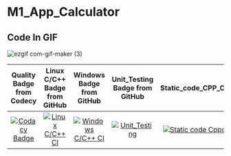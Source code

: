 # M1_App_Calculator 

## Code In GIF                 
![ezgif com-gif-maker (3)](https://user-images.githubusercontent.com/80145154/143379745-7f67ff34-bef8-48f5-9d21-cab3991595e8.gif)

|Quality Badge from Codecy|Linux C/C++ Badge from GitHub|Windows Badge from GitHub| Unit_Testing Badge from GitHub| Static_code_CPP_CHECK|
|:--:|:--:|:--:|:--:|:--:|
|[![Codacy Badge](https://app.codacy.com/project/badge/Grade/aa21699b0daa42cfb64888bd14b46f6e)](https://www.codacy.com/gh/shaileshms18/M1_App_Calculator/dashboard?utm_source=github.com&amp;utm_medium=referral&amp;utm_content=shaileshms18/M1_App_Calculator&amp;utm_campaign=Badge_Grade)|[![Linux C/C++ CI](https://github.com/shaileshms18/M1_App_Calculator/actions/workflows/c-cpp.yml/badge.svg)](https://github.com/shaileshms18/M1_App_Calculator/actions/workflows/c-cpp.yml)|[![Windows C/C++ CI](https://github.com/shaileshms18/M1_App_Calculator/actions/workflows/Windows_c-cpp.yml/badge.svg)](https://github.com/shaileshms18/M1_App_Calculator/actions/workflows/Windows_c-cpp.yml)|[![Unit_Testing](https://github.com/shaileshms18/M1_App_Calculator/actions/workflows/Unit_Testing.yml/badge.svg)](https://github.com/shaileshms18/M1_App_Calculator/actions/workflows/Unit_Testing.yml)|[![Static code Cppcheck](https://github.com/shaileshms18/M1_App_Calculator/actions/workflows/CppCheck.yml/badge.svg)](https://github.com/shaileshms18/M1_App_Calculator/actions/workflows/CppCheck.yml)|
